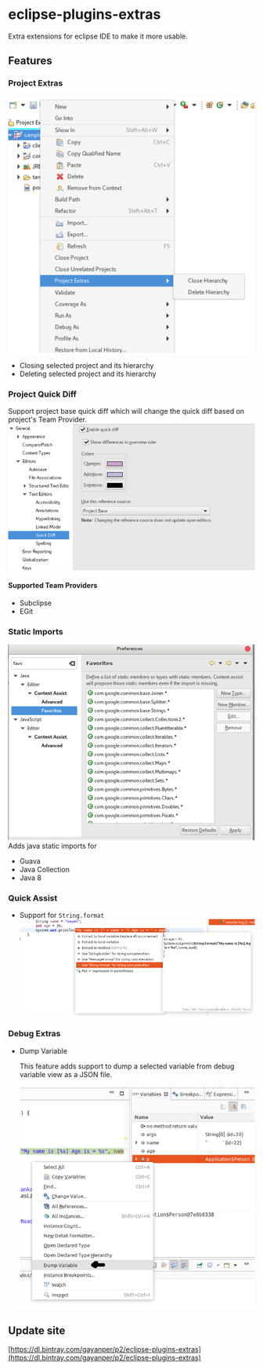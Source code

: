 # eclipse-plugins-extras
Extra extensions for eclipse IDE to make it more usable.

## Features
### Project Extras
![](./project-extras.png)
- Closing selected project and its hierarchy 
- Deleting selected project and its hierarchy 

### Project Quick Diff
Support project base quick diff which will change the quick diff based on project's Team Provider.
![](./quick-diff.png)

#### Supported Team Providers
- Subclipse
- EGit

### Static Imports
![](./static-imports.png)
Adds java static imports for
- Guava
- Java Collection
- Java 8

### Quick Assist
- Support for `String.format`
![](./qs-string-format.png)

### Debug Extras
- Dump Variable

    This feature adds support to dump a selected variable from debug variable view as a JSON file.

    ![](./dump-variable.png)


## Update site
[https://dl.bintray.com/gayanper/p2/eclipse-plugins-extras](https://dl.bintray.com/gayanper/p2/eclipse-plugins-extras)
